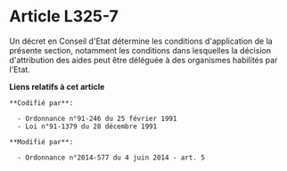 # Article L325-7

Un décret en Conseil d'Etat détermine les conditions d'application de la présente section, notamment les conditions dans
lesquelles la décision d'attribution des aides peut être déléguée à des organismes habilités par l'Etat.

**Liens relatifs à cet article**

	**Codifié par**:

	  - Ordonnance n°91-246 du 25 février 1991
	  - Loi n°91-1379 du 28 décembre 1991

	**Modifié par**:

	  - Ordonnance n°2014-577 du 4 juin 2014 - art. 5
